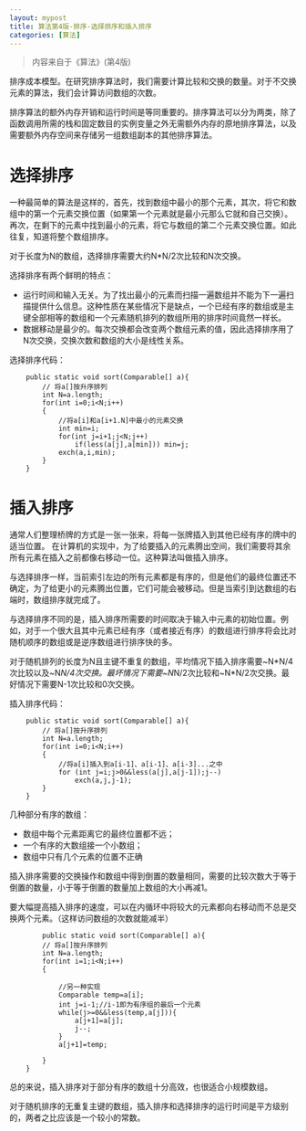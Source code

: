 ```yaml
---
layout: mypost
title: 算法第4版-排序-选择排序和插入排序
categories: [算法]
---
```


> 内容来自于《算法》(第4版)

排序成本模型。在研究排序算法时，我们需要计算比较和交换的数量。对于不交换元素的算法，我们会计算访问数组的次数。

排序算法的额外内存开销和运行时间是等同重要的。排序算法可以分为两类，除了函数调用所需的栈和固定数目的实例变量之外无需额外内存的原地排序算法，以及需要额外内存空间来存储另一组数组副本的其他排序算法。

# 选择排序

一种最简单的算法是这样的，首先，找到数组中最小的那个元素，其次，将它和数组中的第一个元素交换位置（如果第一个元素就是最小元那么它就和自己交换）。再次，在剩下的元素中找到最小的元素，将它与数组的第二个元素交换位置。如此往复，知道将整个数组排序。

对于长度为N的数组，选择排序需要大约N*N/2次比较和N次交换。

选择排序有两个鲜明的特点：
+ 运行时间和输入无关。为了找出最小的元素而扫描一遍数组并不能为下一遍扫描提供什么信息。这种性质在某些情况下是缺点，一个已经有序的数组或是主键全部相等的数组和一个元素随机排列的数组所用的排序时间竟然一样长。
+ 数据移动是最少的。每次交换都会改变两个数组元素的值，因此选择排序用了N次交换，交换次数和数组的大小是线性关系。

选择排序代码：

```
    public static void sort(Comparable[] a){
		// 将a[]按升序排列
		int N=a.length;
		for(int i=0;i<N;i++)
		{
			//将a[i]和a[i+1.N]中最小的元素交换
			int min=i;
			for(int j=i+1;j<N;j++)
				if(less(a[j],a[min])) min=j;
			exch(a,i,min);
		}
	}
```

# 插入排序

通常人们整理桥牌的方式是一张一张来，将每一张牌插入到其他已经有序的牌中的适当位置。
在计算机的实现中，为了给要插入的元素腾出空间，我们需要将其余所有元素在插入之前都像右移动一位。这种算法叫做插入排序。

与选择排序一样，当前索引左边的所有元素都是有序的，但是他们的最终位置还不确定，为了给更小的元素腾出位置，它们可能会被移动。但是当索引到达数组的右端时，数组排序就完成了。

与选择排序不同的是，插入排序所需要的时间取决于输入中元素的初始位置。例如，对于一个很大且其中元素已经有序（或者接近有序）的数组进行排序将会比对随机顺序的数组或是逆序数组进行排序快的多。

对于随机排列的长度为N且主键不重复的数组，平均情况下插入排序需要~N*N/4次比较以及~N*N/4次交换。最坏情况下需要~N*N/2次比较和~N*N/2次交换。最好情况下需要N-1次比较和0次交换。

插入排序代码：

```
    public static void sort(Comparable[] a){
		// 将a[]按升序排列
		int N=a.length;
		for(int i=0;i<N;i++)
		{
			//将a[i]插入到a[i-1]、a[i-1]、a[i-3]...之中
			for (int j=i;j>0&&less(a[j],a[j-1]);j--)
				exch(a,j,j-1);
		}
	}
```

几种部分有序的数组：
+ 数组中每个元素距离它的最终位置都不远；
+ 一个有序的大数组接一个小数组；
+ 数组中只有几个元素的位置不正确

插入排序需要的交换操作和数组中得到倒置的数量相同，需要的比较次数大于等于倒置的数量，小于等于倒置的数量加上数组的大小再减1。

要大幅提高插入排序的速度，可以在内循环中将较大的元素都向右移动而不总是交换两个元素。（这样访问数组的次数就能减半）

```
    	public static void sort(Comparable[] a){
		// 将a[]按升序排列
		int N=a.length;
		for(int i=1;i<N;i++)
		{
			
			//另一种实现
			Comparable temp=a[i];
			int j=i-1;//i-1即为有序组的最后一个元素
			while(j>=0&&less(temp,a[j])){
				a[j+1]=a[j];
				j--;
			}
			a[j+1]=temp;
			
		}
	}
```

总的来说，插入排序对于部分有序的数组十分高效，也很适合小规模数组。

对于随机排序的无重复主键的数组，插入排序和选择排序的运行时间是平方级别的，两者之比应该是一个较小的常数。




